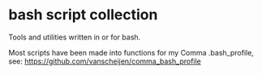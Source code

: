 # bash script collection

Tools and utilities written in or for bash.

Most scripts have been made into functions for my Comma .bash_profile, see:
https://github.com/vanscheijen/comma_bash_profile

